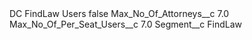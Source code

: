 <?xml version="1.0" encoding="UTF-8"?>
<CustomMetadata xmlns="http://soap.sforce.com/2006/04/metadata" xmlns:xsi="http://www.w3.org/2001/XMLSchema-instance" xmlns:xsd="http://www.w3.org/2001/XMLSchema">
    <label>DC FindLaw Users</label>
    <protected>false</protected>
    <values>
        <field>Max_No_Of_Attorneys__c</field>
        <value xsi:type="xsd:double">7.0</value>
    </values>
    <values>
        <field>Max_No_Of_Per_Seat_Users__c</field>
        <value xsi:type="xsd:double">7.0</value>
    </values>
    <values>
        <field>Segment__c</field>
        <value xsi:type="xsd:string">FindLaw</value>
    </values>
</CustomMetadata>
